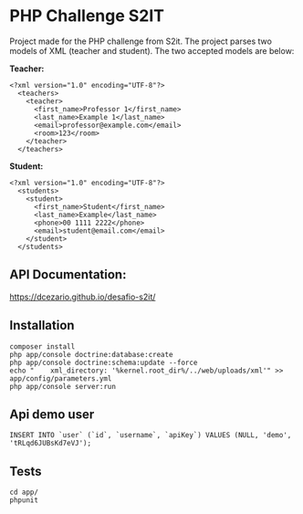 # PHP Challenge S2IT

Project made for the PHP challenge from S2it.
The project parses two models of XML (teacher and student).
The two accepted models are below:

**Teacher:**
```
<?xml version="1.0" encoding="UTF-8"?>
  <teachers>
    <teacher>
      <first_name>Professor 1</first_name>
      <last_name>Example 1</last_name>
      <email>professor@example.com</email>
      <room>123</room>
    </teacher>
  </teachers>
```
**Student:**
```
<?xml version="1.0" encoding="UTF-8"?>
  <students>
    <student>
      <first_name>Student</first_name>
      <last_name>Example</last_name>
      <phone>00 1111 2222</phone>
      <email>student@email.com</email>
    </student>
  </students>
```
API Documentation:
------------------

[https://dcezario.github.io/desafio-s2it/
](https://dcezario.github.io/desafio-s2it/)

Installation
------------

```
composer install
php app/console doctrine:database:create
php app/console doctrine:schema:update --force
echo "    xml_directory: '%kernel.root_dir%/../web/uploads/xml'" >> app/config/parameters.yml
php app/console server:run
```

Api demo user
-------------
```
INSERT INTO `user` (`id`, `username`, `apiKey`) VALUES (NULL, 'demo', 'tRLqd6JUBsKd7eVJ');
```
Tests
-----

```
cd app/
phpunit
```